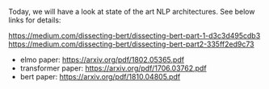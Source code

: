 Today, we will have a look at state of the art NLP architectures. See below links for details:

https://medium.com/dissecting-bert/dissecting-bert-part-1-d3c3d495cdb3  
https://medium.com/dissecting-bert/dissecting-bert-part2-335ff2ed9c73

- elmo paper: https://arxiv.org/pdf/1802.05365.pdf
- transformer paper: https://arxiv.org/pdf/1706.03762.pdf
- bert paper: https://arxiv.org/pdf/1810.04805.pdf
